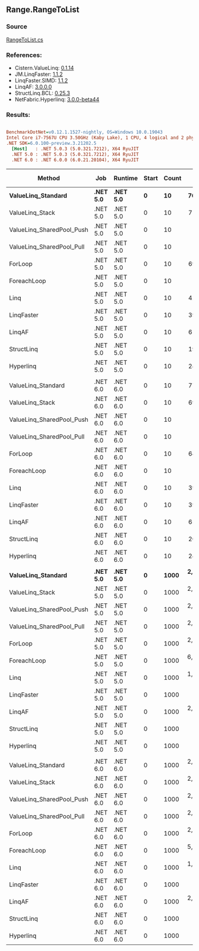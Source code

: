 ﻿## Range.RangeToList

### Source
[RangeToList.cs](../LinqBenchmarks/Range/RangeToList.cs)

### References:
- Cistern.ValueLinq: [0.1.14](https://www.nuget.org/packages/Cistern.ValueLinq/0.1.14)
- JM.LinqFaster: [1.1.2](https://www.nuget.org/packages/JM.LinqFaster/1.1.2)
- LinqFaster.SIMD: [1.1.2](https://www.nuget.org/packages/LinqFaster.SIMD/1.0.3)
- LinqAF: [3.0.0.0](https://www.nuget.org/packages/LinqAF/3.0.0.0)
- StructLinq.BCL: [0.25.3](https://www.nuget.org/packages/StructLinq.BCL/0.25.3)
- NetFabric.Hyperlinq: [3.0.0-beta44](https://www.nuget.org/packages/NetFabric.Hyperlinq/3.0.0-beta44)

### Results:
``` ini

BenchmarkDotNet=v0.12.1.1527-nightly, OS=Windows 10.0.19043
Intel Core i7-7567U CPU 3.50GHz (Kaby Lake), 1 CPU, 4 logical and 2 physical cores
.NET SDK=6.0.100-preview.3.21202.5
  [Host]   : .NET 5.0.3 (5.0.321.7212), X64 RyuJIT
  .NET 5.0 : .NET 5.0.3 (5.0.321.7212), X64 RyuJIT
  .NET 6.0 : .NET 6.0.0 (6.0.21.20104), X64 RyuJIT


```
|                    Method |      Job |  Runtime | Start | Count |        Mean |     Error |     StdDev |      Median | Ratio | RatioSD |  Gen 0 | Gen 1 | Gen 2 | Allocated |
|-------------------------- |--------- |--------- |------ |------ |------------:|----------:|-----------:|------------:|------:|--------:|-------:|------:|------:|----------:|
|        **ValueLinq_Standard** | **.NET 5.0** | **.NET 5.0** |     **0** |    **10** |    **76.93 ns** |  **1.582 ns** |   **1.553 ns** |    **76.58 ns** |  **1.11** |    **0.03** | **0.0459** |     **-** |     **-** |      **96 B** |
|           ValueLinq_Stack | .NET 5.0 | .NET 5.0 |     0 |    10 |    71.28 ns |  1.034 ns |   0.917 ns |    71.15 ns |  1.03 |    0.01 | 0.0459 |     - |     - |      96 B |
| ValueLinq_SharedPool_Push | .NET 5.0 | .NET 5.0 |     0 |    10 |   180.88 ns |  0.837 ns |   0.699 ns |   180.91 ns |  2.61 |    0.05 | 0.0458 |     - |     - |      96 B |
| ValueLinq_SharedPool_Pull | .NET 5.0 | .NET 5.0 |     0 |    10 |   187.90 ns |  1.474 ns |   1.231 ns |   187.64 ns |  2.71 |    0.04 | 0.0458 |     - |     - |      96 B |
|                   ForLoop | .NET 5.0 | .NET 5.0 |     0 |    10 |    69.30 ns |  1.163 ns |   1.087 ns |    68.70 ns |  1.00 |    0.00 | 0.1032 |     - |     - |     216 B |
|               ForeachLoop | .NET 5.0 | .NET 5.0 |     0 |    10 |   127.86 ns |  2.187 ns |   2.148 ns |   126.88 ns |  1.84 |    0.04 | 0.1297 |     - |     - |     272 B |
|                      Linq | .NET 5.0 | .NET 5.0 |     0 |    10 |    42.93 ns |  0.461 ns |   0.385 ns |    42.94 ns |  0.62 |    0.01 | 0.0650 |     - |     - |     136 B |
|                LinqFaster | .NET 5.0 | .NET 5.0 |     0 |    10 |    39.34 ns |  0.656 ns |   0.614 ns |    39.17 ns |  0.57 |    0.01 | 0.0764 |     - |     - |     160 B |
|                    LinqAF | .NET 5.0 | .NET 5.0 |     0 |    10 |    61.39 ns |  1.181 ns |   1.312 ns |    61.21 ns |  0.88 |    0.02 | 0.0459 |     - |     - |      96 B |
|                StructLinq | .NET 5.0 | .NET 5.0 |     0 |    10 |    19.14 ns |  0.211 ns |   0.187 ns |    19.10 ns |  0.28 |    0.00 | 0.0459 |     - |     - |      96 B |
|                 Hyperlinq | .NET 5.0 | .NET 5.0 |     0 |    10 |    24.13 ns |  0.394 ns |   0.350 ns |    24.07 ns |  0.35 |    0.01 | 0.0459 |     - |     - |      96 B |
|                           |          |          |       |       |             |           |            |             |       |         |        |       |       |           |
|        ValueLinq_Standard | .NET 6.0 | .NET 6.0 |     0 |    10 |    77.35 ns |  0.871 ns |   0.772 ns |    77.38 ns |  1.20 |    0.01 | 0.0459 |     - |     - |      96 B |
|           ValueLinq_Stack | .NET 6.0 | .NET 6.0 |     0 |    10 |    69.72 ns |  0.367 ns |   0.343 ns |    69.60 ns |  1.09 |    0.01 | 0.0458 |     - |     - |      96 B |
| ValueLinq_SharedPool_Push | .NET 6.0 | .NET 6.0 |     0 |    10 |   178.44 ns |  0.599 ns |   0.531 ns |   178.41 ns |  2.78 |    0.01 | 0.0458 |     - |     - |      96 B |
| ValueLinq_SharedPool_Pull | .NET 6.0 | .NET 6.0 |     0 |    10 |   183.00 ns |  0.649 ns |   0.607 ns |   182.85 ns |  2.85 |    0.01 | 0.0458 |     - |     - |      96 B |
|                   ForLoop | .NET 6.0 | .NET 6.0 |     0 |    10 |    64.24 ns |  0.271 ns |   0.253 ns |    64.22 ns |  1.00 |    0.00 | 0.1031 |     - |     - |     216 B |
|               ForeachLoop | .NET 6.0 | .NET 6.0 |     0 |    10 |   119.71 ns |  0.931 ns |   0.871 ns |   119.86 ns |  1.86 |    0.02 | 0.1297 |     - |     - |     272 B |
|                      Linq | .NET 6.0 | .NET 6.0 |     0 |    10 |    39.94 ns |  0.163 ns |   0.153 ns |    39.94 ns |  0.62 |    0.00 | 0.0650 |     - |     - |     136 B |
|                LinqFaster | .NET 6.0 | .NET 6.0 |     0 |    10 |    39.21 ns |  0.461 ns |   0.431 ns |    39.13 ns |  0.61 |    0.01 | 0.0764 |     - |     - |     160 B |
|                    LinqAF | .NET 6.0 | .NET 6.0 |     0 |    10 |    65.04 ns |  0.701 ns |   0.835 ns |    64.85 ns |  1.01 |    0.02 | 0.0459 |     - |     - |      96 B |
|                StructLinq | .NET 6.0 | .NET 6.0 |     0 |    10 |    20.25 ns |  0.334 ns |   0.296 ns |    20.16 ns |  0.32 |    0.00 | 0.0459 |     - |     - |      96 B |
|                 Hyperlinq | .NET 6.0 | .NET 6.0 |     0 |    10 |    24.72 ns |  0.133 ns |   0.118 ns |    24.69 ns |  0.38 |    0.00 | 0.0459 |     - |     - |      96 B |
|                           |          |          |       |       |             |           |            |             |       |         |        |       |       |           |
|        **ValueLinq_Standard** | **.NET 5.0** | **.NET 5.0** |     **0** |  **1000** | **2,444.26 ns** | **11.320 ns** |  **10.589 ns** | **2,442.72 ns** |  **1.01** |    **0.05** | **1.9379** |     **-** |     **-** |   **4,056 B** |
|           ValueLinq_Stack | .NET 5.0 | .NET 5.0 |     0 |  1000 | 2,706.67 ns | 43.683 ns |  40.861 ns | 2,704.67 ns |  1.12 |    0.06 | 3.9330 |     - |     - |   8,232 B |
| ValueLinq_SharedPool_Push | .NET 5.0 | .NET 5.0 |     0 |  1000 | 2,469.97 ns | 20.429 ns |  19.109 ns | 2,466.87 ns |  1.02 |    0.05 | 1.9379 |     - |     - |   4,056 B |
| ValueLinq_SharedPool_Pull | .NET 5.0 | .NET 5.0 |     0 |  1000 | 2,467.47 ns | 21.419 ns |  18.987 ns | 2,463.99 ns |  1.03 |    0.05 | 1.9379 |     - |     - |   4,056 B |
|                   ForLoop | .NET 5.0 | .NET 5.0 |     0 |  1000 | 2,392.87 ns | 47.904 ns | 131.137 ns | 2,327.78 ns |  1.00 |    0.00 | 4.0207 |     - |     - |   8,424 B |
|               ForeachLoop | .NET 5.0 | .NET 5.0 |     0 |  1000 | 6,491.79 ns | 40.309 ns |  74.715 ns | 6,494.25 ns |  2.62 |    0.15 | 4.0436 |     - |     - |   8,480 B |
|                      Linq | .NET 5.0 | .NET 5.0 |     0 |  1000 | 1,931.48 ns | 38.711 ns | 113.533 ns | 1,859.89 ns |  0.81 |    0.06 | 1.9569 |     - |     - |   4,096 B |
|                LinqFaster | .NET 5.0 | .NET 5.0 |     0 |  1000 |   958.10 ns | 18.919 ns |  22.522 ns |   953.75 ns |  0.39 |    0.02 | 3.8605 |     - |     - |   8,080 B |
|                    LinqAF | .NET 5.0 | .NET 5.0 |     0 |  1000 | 2,802.30 ns | 54.557 ns |  64.946 ns | 2,806.98 ns |  1.14 |    0.06 | 1.9379 |     - |     - |   4,056 B |
|                StructLinq | .NET 5.0 | .NET 5.0 |     0 |  1000 |   761.70 ns | 14.472 ns |  16.085 ns |   760.01 ns |  0.31 |    0.02 | 1.9379 |     - |     - |   4,056 B |
|                 Hyperlinq | .NET 5.0 | .NET 5.0 |     0 |  1000 |   305.83 ns |  6.060 ns |   7.879 ns |   305.56 ns |  0.12 |    0.01 | 1.9379 |     - |     - |   4,056 B |
|                           |          |          |       |       |             |           |            |             |       |         |        |       |       |           |
|        ValueLinq_Standard | .NET 6.0 | .NET 6.0 |     0 |  1000 | 2,270.62 ns | 45.361 ns | 129.417 ns | 2,187.27 ns |  0.98 |    0.05 | 1.9379 |     - |     - |   4,056 B |
|           ValueLinq_Stack | .NET 6.0 | .NET 6.0 |     0 |  1000 | 2,790.46 ns | 34.815 ns |  30.863 ns | 2,783.20 ns |  1.20 |    0.02 | 3.9330 |     - |     - |   8,232 B |
| ValueLinq_SharedPool_Push | .NET 6.0 | .NET 6.0 |     0 |  1000 | 2,701.90 ns | 54.003 ns | 126.231 ns | 2,613.18 ns |  1.19 |    0.05 | 1.9379 |     - |     - |   4,056 B |
| ValueLinq_SharedPool_Pull | .NET 6.0 | .NET 6.0 |     0 |  1000 | 2,901.29 ns | 14.071 ns |  13.162 ns | 2,905.40 ns |  1.25 |    0.02 | 1.9379 |     - |     - |   4,056 B |
|                   ForLoop | .NET 6.0 | .NET 6.0 |     0 |  1000 | 2,318.15 ns | 36.717 ns |  34.345 ns | 2,309.76 ns |  1.00 |    0.00 | 4.0207 |     - |     - |   8,424 B |
|               ForeachLoop | .NET 6.0 | .NET 6.0 |     0 |  1000 | 5,673.10 ns | 42.848 ns |  35.780 ns | 5,677.29 ns |  2.45 |    0.04 | 4.0436 |     - |     - |   8,480 B |
|                      Linq | .NET 6.0 | .NET 6.0 |     0 |  1000 | 1,908.79 ns | 38.243 ns | 104.044 ns | 1,844.98 ns |  0.85 |    0.05 | 1.9569 |     - |     - |   4,096 B |
|                LinqFaster | .NET 6.0 | .NET 6.0 |     0 |  1000 |   956.74 ns |  5.322 ns |   4.978 ns |   957.00 ns |  0.41 |    0.01 | 3.8605 |     - |     - |   8,080 B |
|                    LinqAF | .NET 6.0 | .NET 6.0 |     0 |  1000 | 2,400.71 ns | 14.434 ns |  12.795 ns | 2,400.55 ns |  1.04 |    0.02 | 1.9379 |     - |     - |   4,056 B |
|                StructLinq | .NET 6.0 | .NET 6.0 |     0 |  1000 |   859.97 ns |  6.835 ns |  10.438 ns |   858.61 ns |  0.37 |    0.01 | 1.9379 |     - |     - |   4,056 B |
|                 Hyperlinq | .NET 6.0 | .NET 6.0 |     0 |  1000 |   306.75 ns |  5.882 ns |   7.002 ns |   306.75 ns |  0.13 |    0.00 | 1.9379 |     - |     - |   4,056 B |
